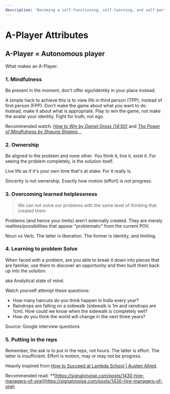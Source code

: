 ```yaml
---
description: 'Becoming a self-functioning, self-learning, and self-performing unit.'
---
```


# A-Player Attributes

## A-Player = Autonomous player

What makes an A-Player:

### 1. Mindfulness

Be present in the moment, don't offer ego/identity in your place instead.

A simple hack to achieve this is to view life in third person \(TPP\), instead of first person \(FPP\). Don’t make the game about what you want to do. Instead, make it about what is appropriate. Play to win the game, not make the avatar your identity. Fight for truth, not ego.

Recommended watch: [_How to Win by Daniel Gross \(14:50\)_](https://youtu.be/LH1bewTg-P4?t=890) and [_The Power of Mindfulness by Shauna Shapiro_](https://www.youtube.com/watch?v=IeblJdB2-Vo)\_\_

### 2. Ownership

Be aligned to the problem and none other. You think it, live it, exist it. For seeing the problem completely, is the solution itself.

Live life as if it's your own time that's at stake. For it really is.

Sincerity is not ownership. Exactly how motion \(effort\) is not progress.

### 3. Overcoming learned helplessness

> We can not solve our problems with the same level of thinking that created them

Problems \(and hence your limits\) aren’t externally created. They are merely realities/possibilities that appear "problematic" from the current POV.

Noun vs Verb. The latter is liberation. The former is identity, and limiting.

### 4. Learning to problem Solve

When faced with a problem, are you able to break it down into pieces that are familiar, use them to discover an opportunity and then built them back up into the solution.

aka Analytical state of mind.

Watch yourself attempt these questions:

* How many haircuts do you think happen in India every year?
* Raindrops are falling on a sidewalk \(sidewalk is 1m and raindrops are 1cm\). How could we know when the sidewalk is completely wet?
* How do you think the world will change in the next three years?

Source: Google interview questions

### 5. Putting in the reps

Remember, the ask is to put in the reps, not hours. The latter is effort. The latter is insufficient. Effort is motion, may or may not be progress.

Heavily inspired from [How to Succeed at Lambda School \| Austen Allred](https://www.youtube.com/watch?v=vVogzog7HDg).

Recommended read: _\*\*_[https://signalvnoise.com/posts/1430-hire-managers-of-one](https://signalvnoise.com/posts/1430-hire-managers-of-one)

